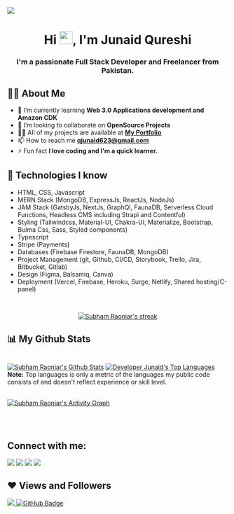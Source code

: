 <!-- <a href="#"><img width="100%" height="auto" src="https://i.imgur.com/iXuL1HG.png" height="175px"/></a> -->
<!-- <a href="#"><img width="100%" height="auto" src="./final.jpg" height="100px"/></a> -->
<!-- <a href="#"><img width="100%" height="auto" src="https://simplabs.com/assets/images/posts/2021-05-26-keeping-a-clean-git-history/illustration-a40c9543b15297efda375329d5ee380d.svg" height="175px"/></a> -->

<a href="#"> <img  src="https://scontent.fkhi6-2.fna.fbcdn.net/v/t39.30808-6/p180x540/270304832_664862834892985_4433534694768734505_n.png?_nc_cat=107&ccb=1-5&_nc_sid=e3f864&_nc_eui2=AeEnqfJGiZfNxywrDIQIJYN1CR8nvSGm8OEJHye9Iabw4U2A9g_k0OnxBwcXkgQiJ1DOmb4xZf7OMBGuazRJmu6m&_nc_ohc=GcmYeZnWYWMAX-DpIpL&tn=noEtUC5ZYo37Lrqd&_nc_ht=scontent.fkhi6-2.fna&oh=00_AT-IU5Ln9jERuSGZgHojWpowpojLz588QcPeA2SaQlqNrg&oe=61D1CE3A"/></a>
<!-- <a href="#"><img width="100%" height="auto" src="http://handboofixk.datalad.org/en/latest/_images/gitidentity.svg" height="175px"/></a> -->
<!-- <a href="#"><img width="100%" height="auto" src="./icon.png" height="100px"/></a> -->

<h1 align="center">Hi <img src="https://raw.githubusercontent.com/MartinHeinz/MartinHeinz/master/wave.gif" width="30px">, I'm Junaid Qureshi</h1>
<h3 align="center">I'm a passionate Full Stack Developer and Freelancer from Pakistan.</h3>


## 🙋‍♂️ About Me
<!-- <div>Icons made by <a href="https://www.freepik.com" title="Freepik">Freepik</a> from <a href="https://www.flaticon.com/" title="Flaticon">www.flaticon.com</a></div> -->
<!-- - 🔭 I’m currently working on **<img src="./react.png"/>** -->

- 🌱 I’m currently learning **Web 3.0 Applications development and Amazon CDK**
- 👯 I’m looking to collaborate on **OpenSource Projects**
- 👨‍💻 All of my projects are available at **[My Portfolio](https://developerjunaid.com)**
- 📫 How to reach me **qjunaid623@gmail.com**
- ⚡ Fun fact **I love coding and I'm a quick learner.**

## 🚀 Technologies I know

- HTML, CSS, Javascript
- MERN Stack (MongoDB, ExpressJs, ReactJs, NodeJs)
- JAM Stack (GatsbyJs, NextJs, GraphQl, FaunaDB, Serverless Cloud Functions, Headless CMS including Strapi and Contentful)
- Styling (Tailwindcss, Material-UI, Chakra-UI, Materialize, Bootstrap, Bulma Css, Sass, Styled components)
- Typescript
- Stripe (Payments)
- Databases (Firebase Firestore, FaunaDB, MongoDB)
- Project Management (git, Github, CI/CD, Storybook, Trello, Jira, Bitbucket, Gitlab)
- Design (Figma, Balsamiq, Canva)
- Deployment (Vercel, Firebase, Heroku, Surge, Netlify, Shared hosting/C-panel)
<br/>

<p align="center">
    <a href="https://github.com/developer-junaid/github-readme-streak-stats">
        <img title="🔥 Get streak stats for your profile at git.io/streak-stats" alt="Subham Raoniar's streak" src="https://github-readme-streak-stats.herokuapp.com/?user=developer-junaid&theme=black-ice&hide_border=true&stroke=0000&background=060A0CD0"/>
    </a>
</p>

## 📊 My Github Stats

  <br/>
    <a href="https://github.com/developer-junaid/github-readme-stats"><img alt="Subham Raoniar's Github Stats" src="https://github-readme-stats.vercel.app/api?username=developer-junaid&show_icons=true&count_private=true&theme=react&hide_border=true&bg_color=0D1117" /></a>
  <a href="https://github.com/developer-junaid/github-readme-stats"><img alt="Developer Junaid's Top Languages" src="https://github-readme-stats.vercel.app/api/top-langs/?username=developer-junaid&langs_count=8&count_private=true&layout=compact&theme=react&hide_border=true&bg_color=0D1117" /></a>
  <br/>
  <b>Note:</b> Top languages is only a metric of the languages my public code consists of and doesn't reflect experience or skill level.


<br/>
<br/>

<a href="https://github.com/developer-junaid/github-readme-activity-graph"><img alt="Subham Raoniar's Activity Graph" src="https://activity-graph.herokuapp.com/graph?username=developer-junaid&bg_color=0D1117&color=5BCDEC&line=5BCDEC&point=FFFFFF&hide_border=true" /></a>

<br/>
<br/>

## Connect with me:
<p align="left">

<a href = "https://www.linkedin.com/in/developer-junaid/"><img src="https://img.icons8.com/fluent/48/000000/linkedin.png"/></a>
<a href = "https://twitter.com/Junaid084869"><img src="https://img.icons8.com/fluent/48/000000/twitter.png"/></a>
<a href = "https://www.instagram.com/developerjunaid/"><img src="https://img.icons8.com/fluent/48/000000/instagram-new.png"/></a>
<a href = "https://www.facebook.com/developerjunaidqureshi/"><img src="https://img.icons8.com/color/48/000000/facebook.png"/></a>

</p>

## ❤ Views and Followers
<a href="https://github.com/Meghna-DAS/github-profile-views-counter">
    <img src="https://komarev.com/ghpvc/?username=developer-junaid">
</a>
<a href="https://github.com/developer-junaid?tab=followers"><img src="https://img.shields.io/github/followers/developer-junaid?label=Followers&style=social" alt="GitHub Badge"></a>
